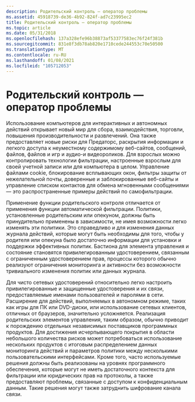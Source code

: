 ```yaml
---
description: Родительский контроль — оператор проблемы
ms.assetid: 45918739-de36-4b92-824f-ad7c23995ec2
title: Родительский контроль — оператор проблемы
ms.topic: article
ms.date: 05/31/2018
ms.openlocfilehash: 137a328efe96b38873af53377583ec76f24f381b
ms.sourcegitcommit: 831e8f3db78ab820e1710cede244553c70e50500
ms.translationtype: MT
ms.contentlocale: ru-RU
ms.lasthandoff: 01/08/2021
ms.locfileid: "105712053"
---
```

# <a name="parental-controls-problem-statement"></a>Родительский контроль — оператор проблемы

Использование компьютеров для интерактивных и автономных действий открывает новый мир для сбора, взаимодействия, торговли, повышения производительности и развлечений. Она также предоставляет новые риски для Предаторс, раскрытия информации и легкого доступа к неуместному содержимому веб-сайтов, сообщений, файлов, файлов и игр и аудио-и видеороликов. Для взрослых можно контролировать технологии фильтрации, настроенные взрослым для своей учетной записи или для компьютера в целом. Управление файлами cookie, блокирование всплывающих окон, фильтры защиты от нежелательной почты, доверенные и заблокированные веб-сайты и управление списком контактов для обмена мгновенными сообщениями — это распространенные примеры действий по самофильтрации.

Применение функции родительского контроля отличается от применения функции автоматической фильтрации. Политики, установленные родительским или опекуном, должны быть принудительно применены в зависимости, не имея возможности легко изменять эти политики. Это справедливо и для изменения данных журнала действий, которые могут быть необходимы для того, чтобы у родителя или опекуна было достаточно информации для установки и поддержки эффективных политик. Бастиона для элемента управления и состояние становятся привилегированным удостоверением, связанным с ограниченным удостоверением прав, процессы которого обычно реализуют ограничения мониторинга и активности без возможности тривиального изменения политик или данных журнала.

Для чисто сетевых удостоверений относительно легко настроить привилегированные и защищенные удостоверения и их связи, предоставляемые именами пользователей и паролями в сети. Расширение для действий, выполняемых в автономном режиме, таких как игры для ПК или DVD-диски, или использование сетевых клиентов, отличных от браузеров, значительно усложняется. Реализация родительских элементов управления, таким образом, обычно приводит к порождению отдельных независимых поставщиков программных продуктов. Для достижения исчерпывающего покрытия в области небольшого количества рисков может потребоваться использование нескольких продуктов с итоговым распределением данных мониторинга действий и параметров политики между несколькими пользовательскими интерфейсами. Кроме того, часто используемые решения должны быть реализованы на уровнях программного обеспечения, которые могут не иметь достаточного контекста для фильтрации или юридических прав на протоколы, а также предоставляют проблемы, связанные с доступом к конфиденциальным данным. Такие решения могут также затруднить шифрование канала связи.

 

 



